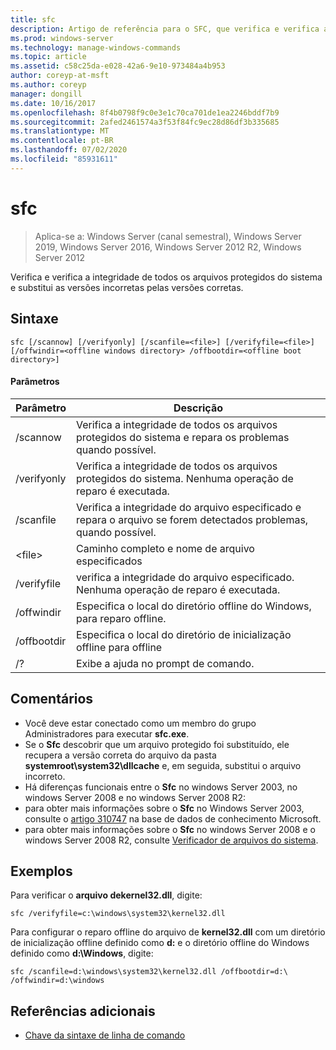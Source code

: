 ```yaml
---
title: sfc
description: Artigo de referência para o SFC, que verifica e verifica a integridade de todos os arquivos do sistema protegidos e substitui as versões incorretas pelas versões corretas.
ms.prod: windows-server
ms.technology: manage-windows-commands
ms.topic: article
ms.assetid: c58c25da-e028-42a6-9e10-973484a4b953
author: coreyp-at-msft
ms.author: coreyp
manager: dongill
ms.date: 10/16/2017
ms.openlocfilehash: 8f4b0798f9c0e3e1c70ca701de1ea2246bddf7b9
ms.sourcegitcommit: 2afed2461574a3f53f84fc9ec28d86df3b335685
ms.translationtype: MT
ms.contentlocale: pt-BR
ms.lasthandoff: 07/02/2020
ms.locfileid: "85931611"
---
```

# <a name="sfc"></a>sfc

> Aplica-se a: Windows Server (canal semestral), Windows Server 2019, Windows Server 2016, Windows Server 2012 R2, Windows Server 2012

Verifica e verifica a integridade de todos os arquivos protegidos do sistema e substitui as versões incorretas pelas versões corretas.


## <a name="syntax"></a>Sintaxe
```
sfc [/scannow] [/verifyonly] [/scanfile=<file>] [/verifyfile=<file>] [/offwindir=<offline windows directory> /offbootdir=<offline boot directory>]
```

#### <a name="parameters"></a>Parâmetros
|Parâmetro|Descrição|
|-------|--------|
|/scannow|Verifica a integridade de todos os arquivos protegidos do sistema e repara os problemas quando possível.|
|/verifyonly|Verifica a integridade de todos os arquivos protegidos do sistema. Nenhuma operação de reparo é executada.|
|/scanfile|Verifica a integridade do arquivo especificado e repara o arquivo se forem detectados problemas, quando possível.|
|\<file>|Caminho completo e nome de arquivo especificados|
|/verifyfile|verifica a integridade do arquivo especificado. Nenhuma operação de reparo é executada.|
|/offwindir|Especifica o local do diretório offline do Windows, para reparo offline.|
|/offbootdir|Especifica o local do diretório de inicialização offline para offline|
|/?|Exibe a ajuda no prompt de comando.|

## <a name="remarks"></a>Comentários
-   Você deve estar conectado como um membro do grupo Administradores para executar **sfc.exe**.
-   Se o **Sfc** descobrir que um arquivo protegido foi substituído, ele recupera a versão correta do arquivo da pasta **systemroot\system32\dllcache** e, em seguida, substitui o arquivo incorreto.
-   Há diferenças funcionais entre o **Sfc** no windows Server 2003, no windows Server 2008 e no windows Server 2008 R2:
-   para obter mais informações sobre o **Sfc** no Windows Server 2003, consulte o [artigo 310747](https://go.microsoft.com/fwlink/?LinkId=227069) na base de dados de conhecimento Microsoft.
-   para obter mais informações sobre o **Sfc** no windows Server 2008 e o windows Server 2008 R2, consulte [Verificador de arquivos do sistema](https://go.microsoft.com/fwlink/?LinkId=227071).

## <a name="examples"></a>Exemplos
Para verificar o **arquivo dekernel32.dll**, digite:
```
sfc /verifyfile=c:\windows\system32\kernel32.dll
```
Para configurar o reparo offline do arquivo de **kernel32.dll** com um diretório de inicialização offline definido como **d:** e o diretório offline do Windows definido como **d:\Windows**, digite:
```
sfc /scanfile=d:\windows\system32\kernel32.dll /offbootdir=d:\ /offwindir=d:\windows
```

## <a name="additional-references"></a>Referências adicionais
- [Chave da sintaxe de linha de comando](command-line-syntax-key.md)


